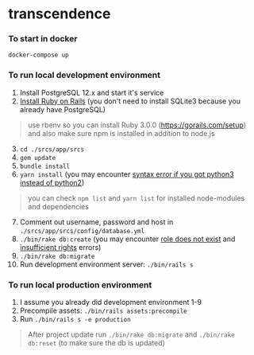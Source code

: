 # transcendence

### To start in docker
```
docker-compose up
```

### To run local development environment
1. Install PostgreSQL 12.x and start it's service
2. [Install Ruby on Rails](https://edgeguides.rubyonrails.org/getting_started.html#creating-a-new-rails-project-installing-rails)
(you don't need to install SQLite3 because you already have PostgreSQL)
> use rbenv so you can install Ruby 3.0.0 (https://gorails.com/setup)
> and also make sure npm is installed in addition to node.js
3. ```cd ./srcs/app/srcs```
4. ```gem update```
5. ```bundle install```
6. ```yarn install``` (you may encounter [syntax error if you got python3 instead of python2](https://stackoverflow.com/a/62018221))
> you can check ```npm list``` and ```yarn list``` for installed node-modules and dependencies
7. Comment out username, password and host in ```./srcs/app/srcs/config/database.yml```
8. ```./bin/rake db:create``` (you may encounter [role does not exist](https://stackoverflow.com/a/16974197) and [insufficient rights](https://stackoverflow.com/a/31669921) errors)
9. ```./bin/rake db:migrate```
10. Run development environment server: ```./bin/rails s```

### To run local production environment
1. I assume you already did development environment 1-9
2. Precompile assets: ```./bin/rails assets:precompile```
3. Run ```./bin/rails s -e production```

> After project update run ```./bin/rake db:migrate``` and ```./bin/rake db:reset``` (to make sure the db is updated)
